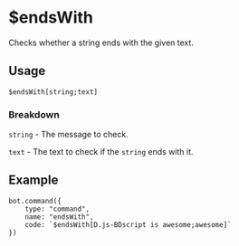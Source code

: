 # $endsWith
Checks whether a string ends with the given text.

## Usage
```$endsWith[string;text]```

### Breakdown
`string` - The message to check.

`text` - The text to check if the `string` ends with it.


## Example
```
bot.command({
    type: "command",
    name: "endsWith",
    code: `$endsWith[D.js-BDscript is awesome;awesome]`
})
```
